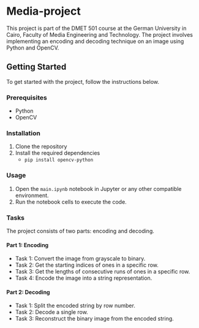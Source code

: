 # Media-project

This project is part of the DMET 501 course at the German University in Cairo, Faculty of Media Engineering and Technology. The project involves implementing an encoding and decoding technique on an image using Python and OpenCV.

## Getting Started

To get started with the project, follow the instructions below.

### Prerequisites

- Python 
- OpenCV

### Installation

1. Clone the repository
2. Install the required dependencies
    * `pip install opencv-python`

### Usage

1. Open the `main.ipynb` notebook in Jupyter or any other compatible environment.
2. Run the notebook cells to execute the code.

### Tasks

The project consists of two parts: encoding and decoding.

#### Part 1: Encoding

- Task 1: Convert the image from grayscale to binary.
- Task 2: Get the starting indices of ones in a specific row.
- Task 3: Get the lengths of consecutive runs of ones in a specific row.
- Task 4: Encode the image into a string representation.

#### Part 2: Decoding

- Task 1: Split the encoded string by row number.
- Task 2: Decode a single row.
- Task 3: Reconstruct the binary image from the encoded string.
